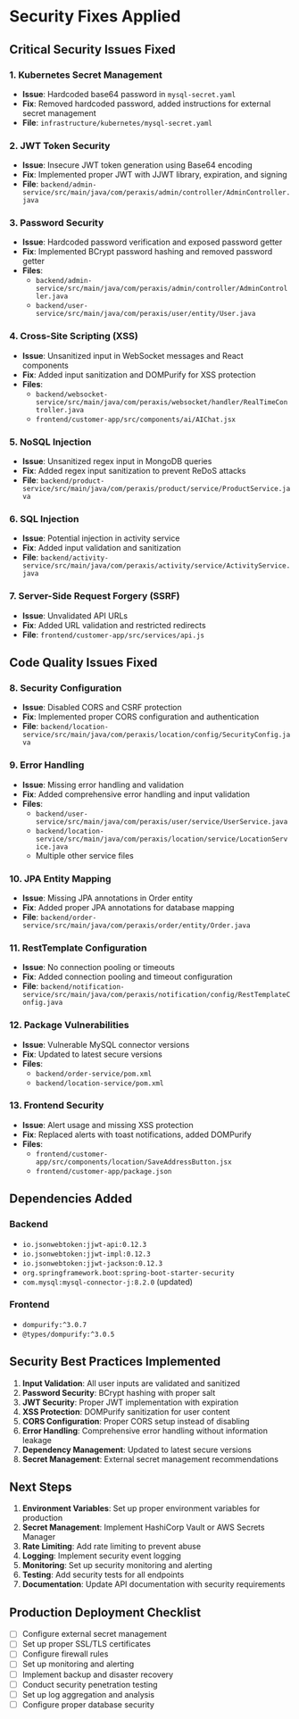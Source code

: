 # Security Fixes Applied

## Critical Security Issues Fixed

### 1. Kubernetes Secret Management
- **Issue**: Hardcoded base64 password in `mysql-secret.yaml`
- **Fix**: Removed hardcoded password, added instructions for external secret management
- **File**: `infrastructure/kubernetes/mysql-secret.yaml`

### 2. JWT Token Security
- **Issue**: Insecure JWT token generation using Base64 encoding
- **Fix**: Implemented proper JWT with JJWT library, expiration, and signing
- **File**: `backend/admin-service/src/main/java/com/peraxis/admin/controller/AdminController.java`

### 3. Password Security
- **Issue**: Hardcoded password verification and exposed password getter
- **Fix**: Implemented BCrypt password hashing and removed password getter
- **Files**: 
  - `backend/admin-service/src/main/java/com/peraxis/admin/controller/AdminController.java`
  - `backend/user-service/src/main/java/com/peraxis/user/entity/User.java`

### 4. Cross-Site Scripting (XSS)
- **Issue**: Unsanitized input in WebSocket messages and React components
- **Fix**: Added input sanitization and DOMPurify for XSS protection
- **Files**:
  - `backend/websocket-service/src/main/java/com/peraxis/websocket/handler/RealTimeController.java`
  - `frontend/customer-app/src/components/ai/AIChat.jsx`

### 5. NoSQL Injection
- **Issue**: Unsanitized regex input in MongoDB queries
- **Fix**: Added regex input sanitization to prevent ReDoS attacks
- **File**: `backend/product-service/src/main/java/com/peraxis/product/service/ProductService.java`

### 6. SQL Injection
- **Issue**: Potential injection in activity service
- **Fix**: Added input validation and sanitization
- **File**: `backend/activity-service/src/main/java/com/peraxis/activity/service/ActivityService.java`

### 7. Server-Side Request Forgery (SSRF)
- **Issue**: Unvalidated API URLs
- **Fix**: Added URL validation and restricted redirects
- **File**: `frontend/customer-app/src/services/api.js`

## Code Quality Issues Fixed

### 8. Security Configuration
- **Issue**: Disabled CORS and CSRF protection
- **Fix**: Implemented proper CORS configuration and authentication
- **File**: `backend/location-service/src/main/java/com/peraxis/location/config/SecurityConfig.java`

### 9. Error Handling
- **Issue**: Missing error handling and validation
- **Fix**: Added comprehensive error handling and input validation
- **Files**:
  - `backend/user-service/src/main/java/com/peraxis/user/service/UserService.java`
  - `backend/location-service/src/main/java/com/peraxis/location/service/LocationService.java`
  - Multiple other service files

### 10. JPA Entity Mapping
- **Issue**: Missing JPA annotations in Order entity
- **Fix**: Added proper JPA annotations for database mapping
- **File**: `backend/order-service/src/main/java/com/peraxis/order/entity/Order.java`

### 11. RestTemplate Configuration
- **Issue**: No connection pooling or timeouts
- **Fix**: Added connection pooling and timeout configuration
- **File**: `backend/notification-service/src/main/java/com/peraxis/notification/config/RestTemplateConfig.java`

### 12. Package Vulnerabilities
- **Issue**: Vulnerable MySQL connector versions
- **Fix**: Updated to latest secure versions
- **Files**: 
  - `backend/order-service/pom.xml`
  - `backend/location-service/pom.xml`

### 13. Frontend Security
- **Issue**: Alert usage and missing XSS protection
- **Fix**: Replaced alerts with toast notifications, added DOMPurify
- **Files**:
  - `frontend/customer-app/src/components/location/SaveAddressButton.jsx`
  - `frontend/customer-app/package.json`

## Dependencies Added

### Backend
- `io.jsonwebtoken:jjwt-api:0.12.3`
- `io.jsonwebtoken:jjwt-impl:0.12.3`
- `io.jsonwebtoken:jjwt-jackson:0.12.3`
- `org.springframework.boot:spring-boot-starter-security`
- `com.mysql:mysql-connector-j:8.2.0` (updated)

### Frontend
- `dompurify:^3.0.7`
- `@types/dompurify:^3.0.5`

## Security Best Practices Implemented

1. **Input Validation**: All user inputs are validated and sanitized
2. **Password Security**: BCrypt hashing with proper salt
3. **JWT Security**: Proper JWT implementation with expiration
4. **XSS Protection**: DOMPurify sanitization for user content
5. **CORS Configuration**: Proper CORS setup instead of disabling
6. **Error Handling**: Comprehensive error handling without information leakage
7. **Dependency Management**: Updated to latest secure versions
8. **Secret Management**: External secret management recommendations

## Next Steps

1. **Environment Variables**: Set up proper environment variables for production
2. **Secret Management**: Implement HashiCorp Vault or AWS Secrets Manager
3. **Rate Limiting**: Add rate limiting to prevent abuse
4. **Logging**: Implement security event logging
5. **Monitoring**: Set up security monitoring and alerting
6. **Testing**: Add security tests for all endpoints
7. **Documentation**: Update API documentation with security requirements

## Production Deployment Checklist

- [ ] Configure external secret management
- [ ] Set up proper SSL/TLS certificates
- [ ] Configure firewall rules
- [ ] Set up monitoring and alerting
- [ ] Implement backup and disaster recovery
- [ ] Conduct security penetration testing
- [ ] Set up log aggregation and analysis
- [ ] Configure proper database security